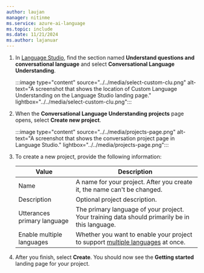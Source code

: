 ```yaml
---
author: laujan
manager: nitinme
ms.service: azure-ai-language
ms.topic: include
ms.date: 11/21/2024
ms.author: lajanuar
---
```


1. In [Language Studio](https://aka.ms/languageStudio), find the section named **Understand questions and conversational language** and select **Conversational Language Understanding**.

    :::image type="content" source="../../media/select-custom-clu.png" alt-text="A screenshot that shows the location of Custom Language Understanding on the Language Studio landing page." lightbox="../../media/select-custom-clu.png":::

1. When the **Conversational Language Understanding projects** page opens, select **Create new project**.

    :::image type="content" source="../../media/projects-page.png" alt-text="A screenshot that shows the conversation project page in Language Studio." lightbox="../../media/projects-page.png":::

1. To create a new project, provide the following information:

    |Value  | Description  |
    |---------|---------|
    |Name     | A name for your project. After you create it, the name can't be changed.  |
    |Description    | Optional project description.        |
    |Utterances primary language     | The primary language of your project. Your training data should primarily be in this language.        |
    |Enable multiple languages    |  Whether you want to enable your project to support [multiple languages](../../language-support.md#multi-lingual-option) at once.       |

1. After you finish, select **Create**. You should now see the **Getting started** landing page for your project.
